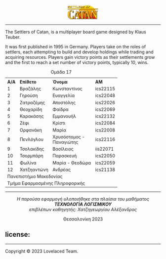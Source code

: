 <img src="src\main\resources\assets\startScreen\Settlers_Of_Catan_Logo.png" alt= “” width="20%" height="20%" style="margin-left:40%">

---

The Settlers of Catan, is a multiplayer board game designed by Klaus Teuber.

It was first published in 1995 in Germany. Players take on the roles of settlers, each attempting to build and develop holdings while trading and acquiring resources. Players gain victory points as their settlements grow and the first to reach a set number of victory points, typically 10, wins.

<table style="text-align: left; border-collapse: collapse; border: none; ">

  <caption>Ομάδα 17</caption>
    <tr>
        <th>A/A</th>
        <th>Επίθετο</th>
        <th>Όνομα</th>
        <th>ΑΜ</th>
    </tr>
    <tr>
        <td>1</td>
        <td>Βραζάλης</td>
        <td>Κωνσταντίνος</td>
        <td>ics22115</td>
    </tr>
     <tr>
        <td>2</td>
        <td>Γηρούση</td>
        <td>Ευαγγελία</td>
        <td>ics22048</td>
    </tr>
     <tr>
        <td>3</td>
        <td>Ζατραζέμης</td>
        <td>Αποστόλης</td>
        <td>ics22026</td>
    </tr>
     <tr>
        <td>4</td>
        <td>Θεοχαρίδη</td>
        <td>Φαίδρα</td>
        <td>ics22069</td>
    </tr>
     <tr>
        <td>5</td>
        <td>Καρακάσης</td>
        <td>Εμμανουήλ</td>
        <td>ics22132</td>
    </tr>
     <tr>
        <td>6</td>
        <td>Ζέφι</td>
        <td>Κρίστι</td>
        <td>ics22084</td>
    </tr>
     <tr>
        <td>7</td>
        <td>Ορφανάκη</td>
        <td>Μαρία</td>
        <td>ics22008</td>
    </tr>
    <tr>
        <td>8</td>
        <td>Πενλόγλου</td>
        <td>Χρυσόστομος - <br> Παναγιώτης</td>
        <td>ics22116</td>
    </tr>
        <tr>
        <td>9</td>
        <td>Τσολακίδης</td>
        <td>Βασίλειος</td>
        <td>iis22071</td>
    </tr>
    <tr>
        <td>10</td>
        <td>Τσορμπάρη</td>
        <td>Παρασκευή</td>
        <td>ics22050</td>
    </tr>
    <tr>
        <td>11</td>
        <td>Φωλίνα</td>
        <td>Μαρία - Θεοδώρα</td>
        <td>ics22059</td>
    </tr>
         <tr>
        <td>12</td>
        <td>Χατζηαντώνη</td>
        <td>Ανδρέας</td>
        <td>ics21138</td>
    </tr>
    <tr>
        <td colspan="5">Πανεπιστήμιο Μακεδονίας</td>
    </tr>
    <tr colspan="5">
        <td colspan="5">Τμήμα Εφαρμοσμένης Πληροφορικής</td>
    </tr>
</table>

<hr>
<p align="center"> <i> Η παρούσα εφαρμογή υλοποιήθηκε στα πλαίσια του μαθήματος
<br>
<b> ΤΕΧΝΟΛΟΓΙΑ ΛΟΓΙΣΜΙΚΟΥ </b>
<br>
επιβλέπων καθηγητής: Χατζηγεωργίου Αλέξανδρος </i> </p>

<p align="center"> Θεσσαλονίκη 2023  </p>

<h2>license:</h2>
<hr>

<p>Copyright © 2023 Lovelaced Team.</p>
